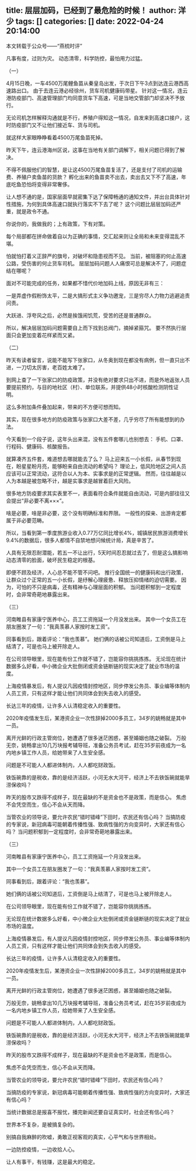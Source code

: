 title: 层层加码，已经到了最危险的时候！
author: 洋少
tags: []
categories: []
date: 2022-04-24 20:14:00
---
本文转载于公众号——“燕梳时评”

凡事有度，过则为灾。
动态清零，科学防控，最怕用力过猛。 
<!-- more -->

（一） 

4月15日晚，一车4500万尾鲤鱼苗从秦皇岛出发，于次日下午3点到达连云港西高速路出口。 由于去连云港必经徐州，货车司机健康码带星。 针对这一情况，连云港防疫部门、高速管理部门均同意货车下高速，可是当地交管部门却坚决不予放行。

无论司机怎样解释沟通就是不行，养殖户得知这一情况，自发来到高速口接户，这时防疫部门又不让他们接近车、货与司机。 

就这样大家眼睁睁看着4500万尾鱼苗死掉。

昨天下午，连云港海州区说，这事在当地有关部门调解下，相关问题已得到了解决。 

不得不佩服他们的智慧，是让这4500万尾鱼苗复活了，还是支付了司机的运输费、养殖户卖鱼苗的货款？ 孵化出来的鱼苗卖不出去，卖出去又下不了高速，年底吃鱼恐怕将变得非常奢侈。 

让人想不通的是，国家层面早就密集下达了保障畅通的通知文件，并出台具体针对性措施，为何到具体高速口就执行落实不下去了呢？ 这个问题比层层加码还严重，就是政令不通。 

你说你的，我做我的；上有政策，下有对策。 

每个局部都在拼命做着自以为正确的事情，交汇起来则让全局和未来变得混乱不堪。 

怕就怕打着义正辞严的旗号，对破坏和隐患视而不见。 当前，被阻塞的何止高速公路，受伤害的何止货车司机。 层层加码问题人人痛恨可总是解决不了，问题症结在哪呢？ 

面对不可能完成的任务，如果都不惜代价地加码上线，原因无非有三： 

一是弄虚作假粉饰太平，二是大搞形式主义争功邀宠，三是穷尽人力物力逃避追责问责。 

大跃进、浮夸风之后，必然是挨饿闹饥荒，受苦的还是普通群众。 

所以，解决层层加码问题需要自上而下找到总阀门，摘掉紧箍咒。 要不然执行层面只会更加变着花样紧而又紧。 

（二） 

昨天有读者留言，说能不能写下张家口，从冬奥到现在都没有病例，但一直只出不进，一刀切太厉害，老百姓太难了。 

到网上查了一下张家口的防疫政策，并没有绝对要求只出不进，而是外地返张人员要提前预约，与目的地社区（村）、单位联系，并提供48小时核酸检测阴性证明。 

这么多附加条件叠加起来，带来的不方便可想而知。 

其实，现在很多地方的防疫政策与张家口大差不差，几乎穷尽了所有能想到的办法。 

今天看到一个段子说，这年头出来混，没有五件套哪儿也别想去： 手机、口罩、行程码、健康码、核酸报告。 

就算凑齐五件套，难道想去哪就能去了么？ 马上迎来五一小长假，从春节到现在，盼星星盼月亮，能够盼来自由流动的希望吗？ 理论上，低风险地区之间人员应该可以正常流动，这符合以人为本、实事求是的正常逻辑。 然而，往往越是以人为本越是被忽略不计，越是实事求是越冒着巨大风险。 

很多地方防疫要求其实表里不一，表面看符合条件就能自由流动，可是内部往往又会提出“非必要不离×××”。 

啥是必要，啥是非必要，这个没有明确标准和界限。 一般性的探亲、出游肯定都属于非必要范畴。 

所以，当看到第一季度旅游业收入0.77万亿同比增长4%，城镇居民旅游消费增长9.4%的数据后，很多人都情不自禁地想问候统计局，真是辛苦了。 

人具有无限忍耐潜能，若五一不让出行，5天时间忍忍就过去了，但是这么搞影响动态清零的脸面，破坏民生稳定的根基。 

即便不顾及经济，人心总不能不管不问吧。 推行全国统一的健康码和出行政策，让群众过个正常的五一小长假，是纾解心理疲惫、释放压抑情绪的迫切需要。 因为，可怕的不只是病毒，还有精神与心理层面的积郁。 当问题积郁到一定程度时，会非常奇葩地暴露出来。 

（三） 

河南睢县有家康宁医养中心，员工工资拖延一个月没发出来。 其中一个女员工在朋友圈发了一句：“我真羡慕人家按时发工资”。 

同事看到后，跟着评论：“我也羡慕”。 她们俩的话被公司知道后，工资倒是马上结清了，可是也马上被开除走人。 

在公司领导眼里，现在能有份工作就不错了，岂能容你挑挑拣拣。 无论现在统计数据多么好看，中小微企业大批倒闭或资金链断链的现实决定了就业市场的温度。 

上海疫情暴发后，有人提议凡因疫情封控地区，同步停发公务员、事业编等体制内人员工资，只有这样才能让他们共同体会到失去收入的感受。 

长达三年的疫情，让许多人认清稳定收入的重要性。 

2020年疫情发生后，某港资企业一次性辞掉2000多员工，34岁的姚畅就是其中一员。 

离开光鲜的行政主管岗位，她遭遇了很多迷茫困惑，甚至婚姻也随之破裂。 万般无奈，姚畅拿出10几万块报考辅导班，准备公务员考试，赶在35岁前夜成为一名内地乡镇工作人员，给她带来了人生安全感。 

问题是不可能人人都进体制内，人人都吃财政饭。 

铁饭碗靠的是税收，靠的是经济活跃，小河无水大河干，经济上不去铁饭碗就能旱涝保收吗？  

昨天的股市又跌得不成样子，现在最缺的不是资金也不是政策，而是信心。 焦虑不会凭空而生，信心不会从天而降。 

当管农业的领导说，要允许农民“错时错峰”下田时，农民还有信心吗？ 当搞防疫的专家说，新冠病毒可能朝着传播性强、致病性强的方向变异时，大家还有信心吗？ 当问题积郁到一定程度时，会非常奇葩地暴露出来。
 
（三）
 
河南睢县有家康宁医养中心，员工工资拖延一个月没发出来。
 
其中一个女员工在朋友圈发了一句：“我真羡慕人家按时发工资”。
 
同事看到后，跟着评论：“我也羡慕”。
 
她们俩的话被公司知道后，工资倒是马上结清了，可是也马上被开除走人。
 
在公司领导眼里，现在能有份工作就不错了，岂能容你挑挑拣拣。
 
无论现在统计数据多么好看，中小微企业大批倒闭或资金链断链的现实决定了就业市场的温度。
 
上海疫情暴发后，有人提议凡因疫情封控地区，同步停发公务员、事业编等体制内人员工资，只有这样才能让他们共同体会到失去收入的感受。
 
长达三年的疫情，让许多人认清稳定收入的重要性。
 
2020年疫情发生后，某港资企业一次性辞掉2000多员工，34岁的姚畅就是其中一员。
 
离开光鲜的行政主管岗位，她遭遇了很多迷茫困惑，甚至婚姻也随之破裂。
 
万般无奈，姚畅拿出10几万块报考辅导班，准备公务员考试，赶在35岁前夜成为一名内地乡镇工作人员，给她带来了人生安全感。
 
问题是不可能人人都进体制内，人人都吃财政饭。
 
铁饭碗靠的是税收，靠的是经济活跃，小河无水大河干，经济上不去铁饭碗就能旱涝保收吗？
  
昨天的股市又跌得不成样子，现在最缺的不是资金也不是政策，而是信心。
 
焦虑不会凭空而生，信心不会从天而降。
 
当管农业的领导说，要允许农民“错时错峰”下田时，农民还有信心吗？
 
当搞防疫的专家说，新冠病毒可能朝着传播性强、致病性强的方向变异时，大家还有信心吗？
 
当统计数据总是报喜不报忧，播完新闻还要自证真实时，社会还有信心吗？
 
世界本不复杂，是被搞复杂的。
 
别搞自我麻醉的吹嘘，勇敢正视客观的真实，心平气和与世界相处。
 
一边防控疫情，一边收拾人心。
 
让人有事干，有钱赚，这是最大的稳定。 

